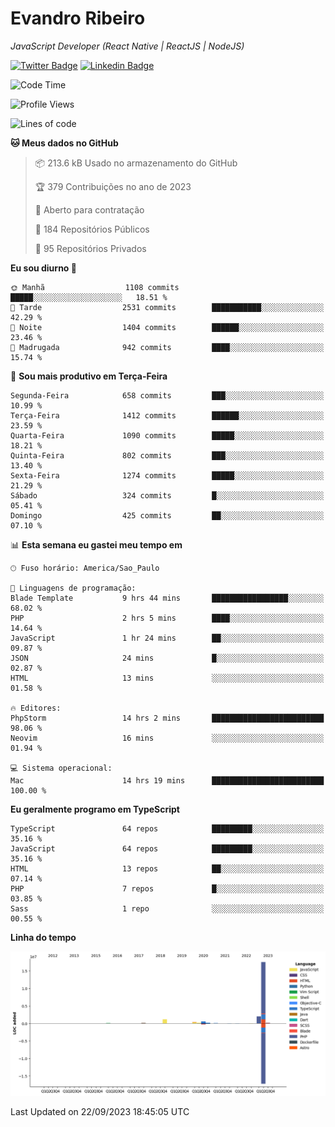 # Evandro **Ribeiro**

*JavaScript Developer (React Native | ReactJS | NodeJS)*

[![Twitter Badge](https://img.shields.io/badge/-@ribeiroevandro-201B2D?style=flat-square&labelColor=201B2D&logo=twitter&logoColor=white&link=https://twitter.com/ribeiroevandro)](https://twitter.com/ribeiroevandro) 
[![Linkedin Badge](https://img.shields.io/badge/-Evandro%20Ribeiro-201B2D?style=flat-square&logo=Linkedin&logoColor=white&link=https://www.linkedin.com/in/ribeiroevandro)](https://www.linkedin.com/in/ribeiroevandro) 


<!--START_SECTION:waka-->
![Code Time](http://img.shields.io/badge/Code%20Time-3%2C413%20hrs%2020%20mins-blue)

![Profile Views](http://img.shields.io/badge/Visualizac%C3%B5es%20do%20perfil-0-blue)

![Lines of code](https://img.shields.io/badge/Desde%20o%20Hello%20World%20eu%20escrevi-23.0%20million%20linhas%20de%20c%C3%B3digo-blue)

**🐱 Meus dados no GitHub** 

> 📦 213.6 kB Usado no armazenamento do GitHub 
 > 
> 🏆 379 Contribuições no ano de 2023
 > 
> 💼 Aberto para contratação
 > 
> 📜 184 Repositórios Públicos 
 > 
> 🔑 95 Repositórios Privados 
 > 
**Eu sou diurno 🐤** 

```text
🌞 Manhã                  1108 commits        █████░░░░░░░░░░░░░░░░░░░░   18.51 % 
🌆 Tarde                  2531 commits        ███████████░░░░░░░░░░░░░░   42.29 % 
🌃 Noite                  1404 commits        ██████░░░░░░░░░░░░░░░░░░░   23.46 % 
🌙 Madrugada              942 commits         ████░░░░░░░░░░░░░░░░░░░░░   15.74 % 
```
📅 **Sou mais produtivo em Terça-Feira** 

```text
Segunda-Feira            658 commits         ███░░░░░░░░░░░░░░░░░░░░░░   10.99 % 
Terça-Feira              1412 commits        ██████░░░░░░░░░░░░░░░░░░░   23.59 % 
Quarta-Feira             1090 commits        █████░░░░░░░░░░░░░░░░░░░░   18.21 % 
Quinta-Feira             802 commits         ███░░░░░░░░░░░░░░░░░░░░░░   13.40 % 
Sexta-Feira              1274 commits        █████░░░░░░░░░░░░░░░░░░░░   21.29 % 
Sábado                   324 commits         █░░░░░░░░░░░░░░░░░░░░░░░░   05.41 % 
Domingo                  425 commits         ██░░░░░░░░░░░░░░░░░░░░░░░   07.10 % 
```


📊 **Esta semana eu gastei meu tempo em** 

```text
🕑︎ Fuso horário: America/Sao_Paulo

💬 Linguagens de programação: 
Blade Template           9 hrs 44 mins       █████████████████░░░░░░░░   68.02 % 
PHP                      2 hrs 5 mins        ████░░░░░░░░░░░░░░░░░░░░░   14.64 % 
JavaScript               1 hr 24 mins        ██░░░░░░░░░░░░░░░░░░░░░░░   09.87 % 
JSON                     24 mins             █░░░░░░░░░░░░░░░░░░░░░░░░   02.87 % 
HTML                     13 mins             ░░░░░░░░░░░░░░░░░░░░░░░░░   01.58 % 

🔥 Editores: 
PhpStorm                 14 hrs 2 mins       █████████████████████████   98.06 % 
Neovim                   16 mins             ░░░░░░░░░░░░░░░░░░░░░░░░░   01.94 % 

💻 Sistema operacional: 
Mac                      14 hrs 19 mins      █████████████████████████   100.00 % 
```

**Eu geralmente programo em TypeScript** 

```text
TypeScript               64 repos            █████████░░░░░░░░░░░░░░░░   35.16 % 
JavaScript               64 repos            █████████░░░░░░░░░░░░░░░░   35.16 % 
HTML                     13 repos            ██░░░░░░░░░░░░░░░░░░░░░░░   07.14 % 
PHP                      7 repos             █░░░░░░░░░░░░░░░░░░░░░░░░   03.85 % 
Sass                     1 repo              ░░░░░░░░░░░░░░░░░░░░░░░░░   00.55 % 
```



**Linha do tempo**

![Lines of Code chart](https://raw.githubusercontent.com/ribeiroevandro/ribeiroevandro/main/assets/bar_graph.png)


 Last Updated on 22/09/2023 18:45:05 UTC
<!--END_SECTION:waka-->
